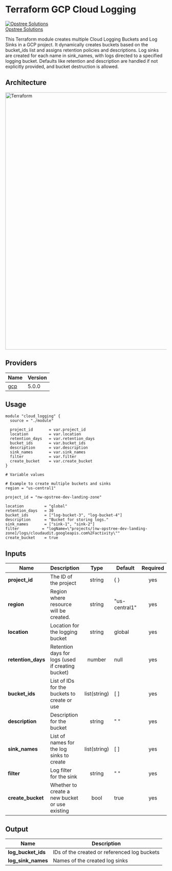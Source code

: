 # Terraform GCP Cloud Logging

[![Opstree Solutions][opstree_avatar]][opstree_homepage]<br/>[Opstree Solutions][opstree_homepage] 

  [opstree_homepage]: https://opstree.github.io/
  [opstree_avatar]: https://img.cloudposse.com/150x150/https://github.com/opstree.png

This Terraform module creates multiple Cloud Logging Buckets and Log Sinks in a GCP project.
It dynamically creates buckets based on the bucket_ids list and assigns retention policies and descriptions.
Log sinks are created for each name in sink_names, with logs directed to a specified logging bucket.
Defaults like retention and description are handled if not explicitly provided, and bucket destruction is allowed.

## Architecture

<img width="800" length="800" alt="Terraform" src="https://github.com/user-attachments/assets/64793e81-1c43-4bbc-a2a5-4fbfa2b3af03">

## Providers

| Name                                              | Version  |
|---------------------------------------------------|----------|
| <a name="provider_gcp"></a> [gcp](#provider\_gcp) | 5.0.0   |

## Usage

```hcl
module "cloud_logging" {
  source = "./module"

  project_id       = var.project_id
  location         = var.location
  retention_days   = var.retention_days
  bucket_ids       = var.bucket_ids
  description      = var.description
  sink_names       = var.sink_names
  filter           = var.filter
  create_bucket    = var.create_bucket
}

# Variable values

# Example to create multiple buckets and sinks
region = "us-central1"

project_id = "nw-opstree-dev-landing-zone"

location         = "global"
retention_days   = 30
bucket_ids       = ["log-bucket-3", "log-bucket-4"]
description      = "Bucket for storing logs."
sink_names       = ["sink-1", "sink-2"]
filter          = "logName=\"projects/[nw-opstree-dev-landing-zone]/logs/cloudaudit.googleapis.com%2Factivity\""
create_bucket    = true

```

## Inputs

| Name | Description | Type | Default | Required | 
|------|-------------|:----:|---------|:--------:|
|**project_id**| The ID of the project | string | { } | yes| 
|**region**| Region where resource will be created. | string | "us-central1" | yes | 
|**location**| Location for the logging bucket | string | global | yes| 
|**retention_days**| Retention days for logs (used if creating bucket) | number | null | yes |
|**bucket_ids**| List of IDs for the buckets to create or use | list(string) | [ ] | yes| 
|**description**| Description for the bucket | string | " " | yes | 
|**sink_names**| List of names for the log sinks to create | list(string) | [ ] | yes| 
|**filter**| Log filter for the sink | string | " " | yes |  
|**create_bucket**| Whether to create a new bucket or use existing | bool | true | yes |  


## Output
| Name | Description |
|------|-------------|
|**log_bucket_ids**| IDs of the created or referenced log buckets | 
|**log_sink_names**| Names of the created log sinks | 
